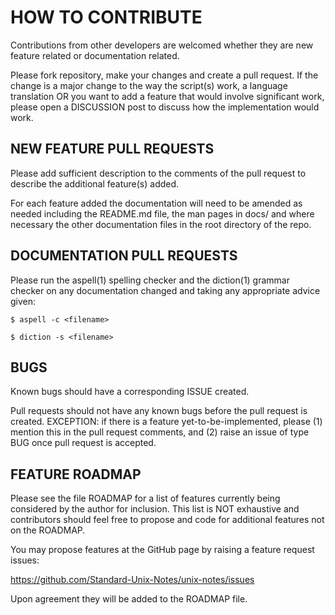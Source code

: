 
#		HOW TO CONTRIBUTE

Contributions from other developers are welcomed whether they are new 
feature related or documentation related.

Please fork repository, make your changes and create a pull request. 
If the change is a major change to the way the script(s) work, a 
language translation OR you want to add a feature that would involve 
significant work, please open a DISCUSSION post to discuss how the 
implementation would work.   


## NEW FEATURE PULL REQUESTS 

Please add sufficient description to the comments of the pull request 
to describe the additional feature(s) added.

For each feature added the documentation will need to be amended as 
needed including the README.md file, the man pages in docs/ and where 
necessary the other documentation files in the root directory of the 
repo.


## DOCUMENTATION PULL REQUESTS

Please run the aspell(1) spelling checker and the diction(1) grammar 
checker on any documentation changed and taking any appropriate advice 
given:

	$ aspell -c <filename>

	$ diction -s <filename> 


## BUGS

Known bugs should have a corresponding ISSUE created. 

Pull requests should not have any known bugs before the pull request 
is created. EXCEPTION: if there is a feature yet-to-be-implemented, 
please (1) mention this in the pull request comments, and (2) raise an 
issue of type BUG once pull request is accepted.


## FEATURE ROADMAP

Please see the file ROADMAP for a list of features currently being 
considered by the author for inclusion. This list is NOT exhaustive 
and contributors should feel free to propose and code for additional 
features not on the ROADMAP.

You may propose features at the GitHub page by raising a feature 
request issues:

https://github.com/Standard-Unix-Notes/unix-notes/issues

Upon agreement they will be added to the ROADMAP file.
